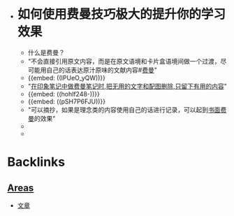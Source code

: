 - # 如何使用费曼技巧极大的提升你的学习效果
    - 什么是费曼？
    - "不会直接引用原文内容，而是在原文语境和卡片盒语境间做一个过渡，尽可能用自己的话表达原汁原味的文献内容#[费曼](<费曼.md>)"
    - {{embed: ((IPUeO_yQW))}}
    - "[在印象笔记中做费曼笔记时,把无用的文字和配图删除,只留下有用的内容](marginnote3app://note/4A3C65B5-BD44-4CB8-8692-E75AC25B0592)"
    - {{embed: ((hohlf248-))}}
    - {{embed: ((pSH7P6FJU))}}
    - "可以摘抄，如果是理念类的内容使用自己的话进行记录，可以起到[书面费曼](<书面费曼.md>)的效果"
    - 
    - 

# Backlinks
## [Areas](<Areas.md>)
- [文章](<文章.md>)

